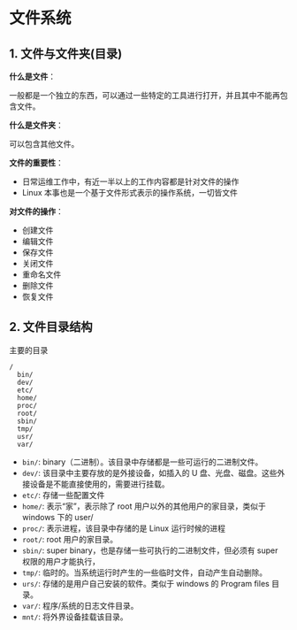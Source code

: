 # 文件系统

## 1. 文件与文件夹(目录)

**什么是文件**：

一般都是一个独立的东西，可以通过一些特定的工具进行打开，并且其中不能再包含文件。

**什么是文件夹**：

可以包含其他文件。

**文件的重要性**：

* 日常运维工作中，有近一半以上的工作内容都是针对文件的操作
* Linux 本事也是一个基于文件形式表示的操作系统，一切皆文件

**对文件的操作**：

* 创建文件
* 编辑文件
* 保存文件
* 关闭文件
* 重命名文件
* 删除文件
* 恢复文件

## 2. 文件目录结构

主要的目录

```text
/
  bin/
  dev/
  etc/
  home/
  proc/
  root/
  sbin/
  tmp/
  usr/
  var/
```

* `bin/`: binary（二进制）。该目录中存储都是一些可运行的二进制文件。
* `dev/`: 该目录中主要存放的是外接设备，如插入的 U 盘、光盘、磁盘。这些外接设备是不能直接使用的，需要进行挂载。
* `etc/`: 存储一些配置文件
* `home/`: 表示“家”，表示除了 root 用户以外的其他用户的家目录，类似于 windows 下的 user/
* `proc/`: 表示进程，该目录中存储的是 Linux 运行时候的进程
* `root/`: root 用户的家目录。
* `sbin/`: super binary，也是存储一些可执行的二进制文件，但必须有 super 权限的用户才能执行，
* `tmp/`: 临时的。当系统运行时产生的一些临时文件，自动产生自动删除。
* `urs/`: 存储的是用户自己安装的软件。类似于 windows 的 Program files 目录。
* `var/`: 程序/系统的日志文件目录。
* `mnt/`: 将外界设备挂载该目录。